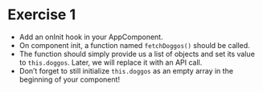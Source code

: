 # Exercise 1

* Add an onInit hook in your AppComponent.
* On component init, a function named `fetchDoggos()` should be called.
* The function should simply provide us a list of objects and set its value to `this.doggos`. Later, we will replace it with an API call.
* Don’t forget to still initialize `this.doggos` as an empty array in the beginning of your component!
